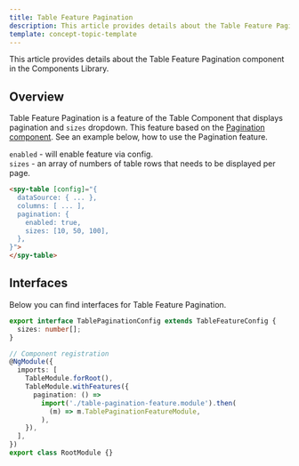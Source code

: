 ```yaml
---
title: Table Feature Pagination
description: This article provides details about the Table Feature Pagination component in the Components Library.
template: concept-topic-template
---
```


This article provides details about the Table Feature Pagination component in the Components Library.

## Overview

Table Feature Pagination is a feature of the Table Component that displays pagination and `sizes` dropdown.
This feature based on the [Pagination component](/docs/marketplace/dev/front-end/ui-components-library/pagination.html).
See an example below, how to use the Pagination feature.

`enabled` - will enable feature via config.  
`sizes` - an array of numbers of table rows that needs to be displayed per page.

```html
<spy-table [config]="{
  dataSource: { ... },
  columns: [ ... ],
  pagination: {
    enabled: true,
    sizes: [10, 50, 100],
  },                                                                                           
}">
</spy-table>
```

## Interfaces

Below you can find interfaces for Table Feature Pagination.

```ts
export interface TablePaginationConfig extends TableFeatureConfig {
  sizes: number[];
}

// Component registration
@NgModule({
  imports: [
    TableModule.forRoot(),
    TableModule.withFeatures({
      pagination: () =>
        import('./table-pagination-feature.module').then(
          (m) => m.TablePaginationFeatureModule,
        ),    
    }),
  ],
})
export class RootModule {}
```
